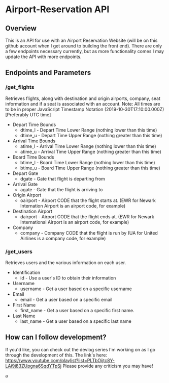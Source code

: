 # Airport-Reservation API

## Overview
This is an API for use with an Airport Reservation Website (will be on this github account when I get around to building the front end). There are only a few endpoints necessary currently, but as more functionality comes I may update the API with more endpoints.

## Endpoints and Parameters

### /get_flights
Retrieves flights, along with destination and origin airports, company, seat information and if a seat is associated with an account. Note: All times are to be in proper JavaScript Timestamp Notation (2019-10-30T17:10:00.000Z) [Preferably UTC time]
* Depart Time Bounds
  * dtime_l - Depart Time Lower Range (nothing lower than this time)
  * dtime_u - Depart Time Upper Range (nothing greater than this time)
* Arrival Time Bounds
  * atime_l - Arrival Time Lower Range (nothing lower than this time)
  * atime_u - Arrival Time Upper Range (nothing greater than this time)
* Board Time Bounds
  * btime_l - Board Time Lower Range (nothing lower than this time)
  * btime_u - Board Time Upper Range (nothing greater than this time)
* Depart Gate
  * dgate - Gate that flight is departing from
* Arrival Gate
  * agate - Gate that the flight is arriving to
* Origin Airport
  * oairport - Airport CODE that the flight starts at. (EWR for Newark Internation Airport is an airport code, for example)
* Destination Airport
  * dairport - Airport CODE that the flight ends at. (EWR for Newark International Airport is an airport code, for example)
* Company
  * company - Company CODE that the flight is run by (UA for United Airlines is a company code, for example)

### /get_users
Retrieves users and the various information on each user.
* Identification
  * id - Use a user's ID to obtain their information
* Username
  * username - Get a user based on a specific username
* Email
  * email - Get a user based on a specific email
* First Name
  * first_name - Get a user based on a specific first name.
* Last Name
  * last_name - Get a user based on a specific last name

## How can I follow development?
If you'd like, you can check out the devlog series I'm working on as I go through the development of this. The link's here: https://www.youtube.com/playlist?list=PLTbOijtc8Y-LAi9j83ZUpgna6SqdYTpSj Please provide any criticism you may have!

a
